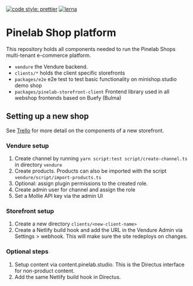 [![code style: prettier](https://img.shields.io/badge/code_style-prettier-ff69b4.svg)](https://github.com/prettier/prettier)
[![lerna](https://img.shields.io/badge/maintained%20with-lerna-cc00ff.svg)](https://lerna.js.org/)

# Pinelab Shop platform

This repository holds all components needed to run the Pinelab Shops multi-tenant e-commerce platform.

* `vendure` the Vendure backend.
* `clients/*` holds the client specific storefronts
* `packages/e2e` e2e test to test basic functionality on minishop.studio demo shop
* `packages/pinelab-storefront-client` Frontend library used in all webshop frontends based on Buefy (Bulma)

## Setting up a new shop
See [Trello](https://trello.com/c/Ij0bDrCh/362-shop-checklist) for more detail on the components of a new storefront. 

### Vendure setup

1. Create channel by running `yarn script:test script/create-channel.ts` in directory `vendure`
2. Create products. Products can also be imported with the script `vendure/script/import-products.ts`
3. Optional: assign plugin permissions to the created role.
4. Create admin user for channel and assign the role
5. Set a Mollie API key via the admin UI

### Storefront setup

1. Create a new directory `clients/<new-client-name>`
2. Create a Netlify build hook and add the URL in the Vendure Admin via Settings > webhook. This will make sure the site
   redeploys on changes. 

### Optional steps

1. Setup content via content.pinelab.studio. This is the Directus interface for non-product content.
2. Add the same Netlify build hook in Directus.